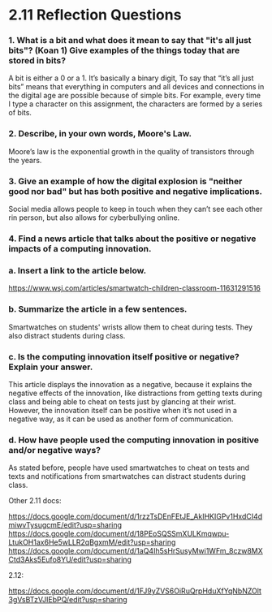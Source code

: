 # 2.11 Reflection Questions

### 1. What is a bit and what does it mean to say that "it's all just bits"? (Koan 1) Give examples of the things today that are stored in bits?

A bit is either a 0 or a 1. It’s basically a binary digit, To say that “it’s all just bits” means that everything in computers and all devices and connections in the digital age are possible because of simple bits. For example, every time I type a character on this assignment, the characters are formed by a series of bits.

### 2. Describe, in your own words, Moore's Law.

Moore’s law is the exponential growth in the quality of transistors through the years.
### 3. Give an example of how the digital explosion is "neither good nor bad" but has both positive and negative implications.

Social media allows people to keep in touch when they can’t see each other rin person, but also allows for cyberbullying online.

### 4. Find a news article that talks about the positive or negative impacts of a computing innovation.

  ### a. Insert a link to the article below.

 https://www.wsj.com/articles/smartwatch-children-classroom-11631291516

  ### b. Summarize the article in a few sentences.

  Smartwatches on students' wrists allow them to cheat during tests. They also distract students during class.

  ### c. Is the computing innovation itself positive or negative? Explain your answer.

  This article displays the innovation as a negative, because it explains the negative effects of the innovation, like distractions from getting texts during class and being able to cheat on tests just by glancing at their wrist. However, the innovation itself can be positive when it’s not used in a negative way, as it can be used as another form of communication.


  ### d. How have people used the computing innovation in positive and/or negative ways?

  As stated before, people have used smartwatches to cheat on tests and texts and notifications from smartwatches can distract students during class.


Other 2.11 docs: 

https://docs.google.com/document/d/1rzzTsDEnFEtJE_AkIHKIGPv1HxdCI4dmiwvTysugcmE/edit?usp=sharing 
https://docs.google.com/document/d/18PEoSQSSmXULKmqwpu-LtukOH1ax6He5wLLR2qBgxmM/edit?usp=sharing
https://docs.google.com/document/d/1aQ4Ih5sHrSusyMwi1WFm_8czw8MXCtd3Aks5Eufo8YU/edit?usp=sharing

2.12:

https://docs.google.com/document/d/1FJ9yZVS6OiRuQrpHduXfYqNbNZOlt3gVsBTzVJIEbPQ/edit?usp=sharing
